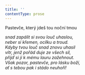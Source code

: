 ```yaml
---
title: ''
contentType: prose
---
```


<section>

Pastevče, který jdeš tou noční tmou

_snad zapálit si svou louč uhaslou,  
neber si křemen, ocílku a troud.  
Kdyby tvou louč snad znovu uhasil  
vítr, jenž pořád duje ze všech sil,  
přijď si ji k mému lauru zažehnout.  
Však pozor, pastevče, pro lásku boží,  
ať s tebou pak i stádo neuhoří!_

</section>

